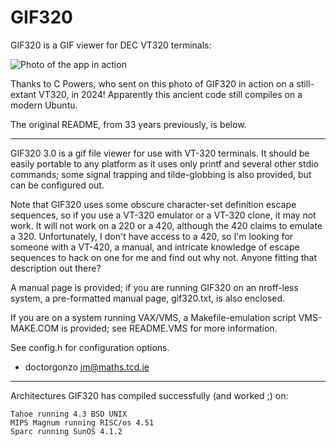 # GIF320

GIF320 is a GIF viewer for DEC VT320 terminals:

![Photo of the app in action](http://jmason.org/software/vt320/photos/08.jpg)

Thanks to C Powers, who sent on this photo of GIF320 in action on a still-extant VT320, in 2024!
Apparently this ancient code still compiles on a modern Ubuntu.

The original README, from 33 years previously, is below.

------------------------------------------------------------------------

GIF320 3.0 is a gif file viewer for use with VT-320 terminals. It
should be easily portable to any platform as it uses only printf and
several other stdio commands; some signal trapping and tilde-globbing
is also provided, but can be configured out.

Note that GIF320 uses some obscure character-set definition escape
sequences, so if you use a VT-320 emulator or a VT-320 clone, it may
not work. It will not work on a 220 or a 420, although the 420
claims to emulate a 320. Unfortunately, I don't have access to a
420, so I'm looking for someone with a VT-420, a manual, and intricate
knowledge of escape sequences to hack on one for me and find out why
not. Anyone fitting that description out there?

A manual page is provided; if you are running GIF320 on an nroff-less
system, a pre-formatted manual page, gif320.txt, is also enclosed.

If you are on a system running VAX/VMS, a Makefile-emulation script
VMS-MAKE.COM is provided; see README.VMS for more information.

See config.h for configuration options.

- doctorgonzo <jm@maths.tcd.ie>
------------------------------------------------------------------------

Architectures GIF320 has compiled successfully (and worked ;) on:

	Tahoe running 4.3 BSD UNIX
	MIPS Magnum running RISC/os 4.51
	Sparc running SunOS 4.1.2
